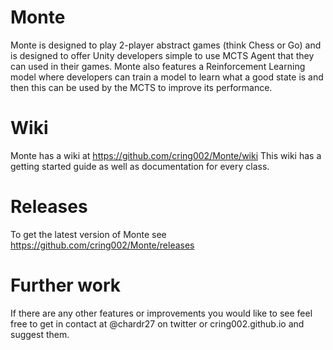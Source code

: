 # Monte
Monte is designed to play 2-player abstract games (think Chess or Go) and is designed to offer Unity developers simple to use MCTS Agent that they can used in their games. Monte also features a Reinforcement Learning model where developers can train a model to learn what a good state is and then this can be used by the MCTS to improve its performance.

# Wiki
Monte has a wiki at https://github.com/cring002/Monte/wiki
This wiki has a getting started guide as well as documentation for every class.

# Releases
To get the latest version of Monte see https://github.com/cring002/Monte/releases

# Further work
If there are any other features or improvements you would like to see feel free to get in contact at @chardr27 on twitter or cring002.github.io and suggest them. 
